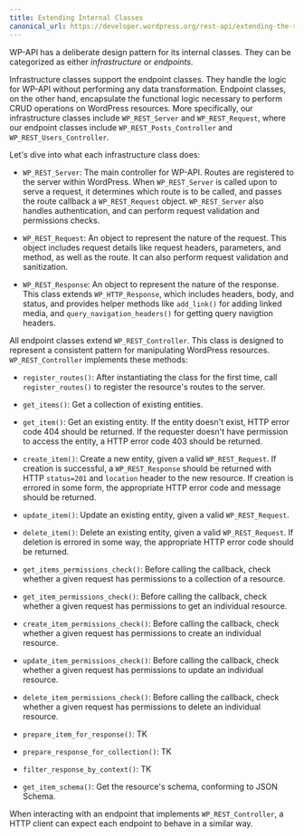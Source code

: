 ```yaml
---
title: Extending Internal Classes
canonical_url: https://developer.wordpress.org/rest-api/extending-the-rest-api/controller-classes/
---
```


WP-API has a deliberate design pattern for its internal classes. They can be
categorized as either _infrastructure_ or _endpoints_.

Infrastructure classes support the endpoint classes. They handle the logic for
WP-API without performing any data transformation. Endpoint classes, on the
other hand, encapsulate the functional logic necessary to perform CRUD
operations on WordPress resources. More specifically, our infrastructure
classes include `WP_REST_Server` and `WP_REST_Request`, where our endpoint
classes include `WP_REST_Posts_Controller` and `WP_REST_Users_Controller`.

Let's dive into what each infrastructure class does:

* `WP_REST_Server`: The main controller for WP-API. Routes are registered to
  the server within WordPress. When `WP_REST_Server` is called upon to serve
  a request, it determines which route is to be called, and passes the route
  callback a `WP_REST_Request` object. `WP_REST_Server` also handles
  authentication, and can perform request validation and permissions checks.

* `WP_REST_Request`: An object to represent the nature of the request. This
  object includes request details like request headers, parameters, and
  method, as well as the route. It can also perform request validation and
  sanitization.

* `WP_REST_Response`: An object to represent the nature of the response. This
  class extends `WP_HTTP_Response`, which includes headers, body, and status,
  and provides helper methods like `add_link()` for adding linked media, and
  `query_navigation_headers()` for getting query navigtion headers.

All endpoint classes extend `WP_REST_Controller`. This class is designed to
represent a consistent pattern for manipulating WordPress resources.
`WP_REST_Controller` implements these methods:

* `register_routes()`: After instantiating the class for the first time, call
  `register_routes()` to register the resource's routes to the server.

* `get_items()`: Get a collection of existing entities.

* `get_item()`: Get an existing entity. If the entity doesn't exist, HTTP
  error code 404 should be returned. If the requester doesn't have permission
  to access the entity, a HTTP error code 403 should be returned.

* `create_item()`: Create a new entity, given a valid `WP_REST_Request`. If
  creation is successful, a `WP_REST_Response` should be returned with HTTP
  `status=201` and `location` header to the new resource. If creation is
  errored in some form, the appropriate HTTP error code and message should be
  returned.

* `update_item()`: Update an existing entity, given a valid `WP_REST_Request`.

* `delete_item()`: Delete an existing entity, given a valid `WP_REST_Request`.
  If deletion is errored in some way, the appropriate HTTP error code should
  be returned.

* `get_items_permissions_check()`: Before calling the callback, check whether
  a given request has permissions to a collection of a resource.

* `get_item_permissions_check()`: Before calling the callback, check whether a
  given request has permissions to get an individual resource.

* `create_item_permissions_check()`: Before calling the callback, check
  whether a given request has permissions to create an individual resource.

* `update_item_permissions_check()`: Before calling the callback, check
  whether a given request has permissions to update an individual resource.

* `delete_item_permissions_check()`: Before calling the callback, check
  whether a given request has permissions to delete an individual resource.

* `prepare_item_for_response()`: TK

* `prepare_response_for_collection()`: TK

* `filter_response_by_context()`: TK

* `get_item_schema()`: Get the resource's schema, conforming to JSON Schema.

When interacting with an endpoint that implements `WP_REST_Controller`, a HTTP
client can expect each endpoint to behave in a similar way.
